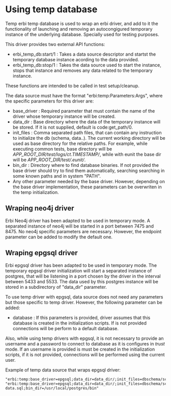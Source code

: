 Using temp database
=================
Temp erbi temp database is  used to wrap an erbi driver, and add to it the functionality of
launching and removing an autocongigured temporary instance of the underlying database.
Specially used for testing purposes.

This driver provides two external API functions:
- erbi_temp_db:start/1 : Takes a data source descriptor and startst the temporary database instance acording
to the data provided.
- erbi_temp_db:stop/1 : Takes the data source used to start the instance, stops that instance and removes any
 data related to the temporary instance.

These functions are intended to be called in test setup/cleanup.

The data source must have the format "erbi:temp:Parameters:Args", where the specific parameters
 for this driver are:
- base_driver : Required parameter that must contain the name of the driver whose temporary 
instance will be created.
- data_dir : Base directory where the data of the temporary instance will be stored.
If it is not supplied, default is code:get_path/0.
- init_files : Comma separated path files, that can contain any instruction to
initialize the db (schema, data..). The current working directory will be used as base directory for the relative paths.
For example, while executing common tests, base directory will be *APP_ROOT_DIR/test/logs/ct.TIMESTAMP/*, while with eunit
the base dir will be *APP_ROOT_DIR/test/.eunit/*.
- bin_dir : Directory where to find database binaries. If not provided the base driver 
should try to find them automatically, searching searching in some known paths and in system "PATH".
- Any other parameter needed by the base driver. However, depending on the base driver
 implementation, these parameters can be overwriten in the temp initialization.


Wraping neo4j driver
--------------------
Erbi Neo4j driver has been adapted to be used in temporary mode.
A separated instance of neo4j will be started in a port between 7475 and 8475.
No neo4j specific parameters are necessary. However, the endpoint parameter can be added to modify the default one.

Wraping epgsql driver
---------------------
Erbi epgsql driver has been adapted to be used in temporary mode. 
The temporary epgsql driver initialization will start a separated instance of postgres, 
that will be listening in a port chosen by the driver in the interval between 5433 and 5533. 
The data used by this postgres instance will be stored in a subdirectory of "data_dir" parameter.

To use temp driver with epgsql, data source does not need any parameters but those specific to temp driver.
However, the following parameter can be added:
- database : If this parameters is provided, driver assumes that this database is created in the initialization scripts.
If is not provided connections will be perform to a default database.

Also, while using temp drivers with epgsql, it is not necessary to provide an username
 and a password to connect to database as it is configures in *trust* mode.
If an username is provided is must be created in the initialization scripts, if it is not provided,
connections will be performed using the current user.

Example of temp data source that wraps epgsql driver:

	"erbi:temp:base_driver=epgsql;data_dir=data_dir/;init_files=dbschema/schema.sql,dbschema/data.sql"
	"erbi:temp:base_driver=epgsql;data_dir=data_dir/;init_files=dbschema/schema.sql,dbschema/ref-data.sql;bin_dir=/usr/local/postgres/bin"
  
